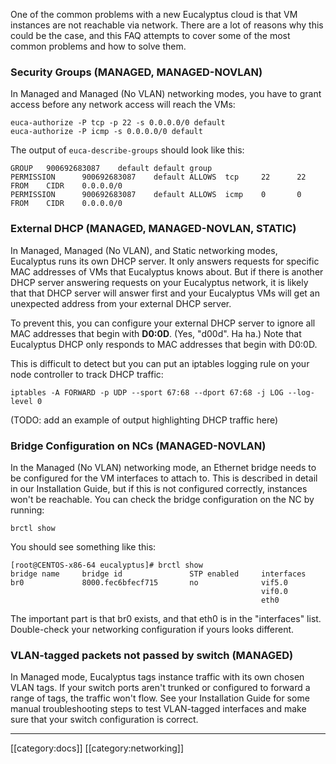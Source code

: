 One of the common problems with a new Eucalyptus cloud is that VM instances are not reachable via network. There are a lot of reasons why this could be the case, and this FAQ attempts to cover some of the most common problems and how to solve them.

### Security Groups (MANAGED, MANAGED-NOVLAN)

In Managed and Managed (No VLAN) networking modes, you have to grant access before any network access will reach the VMs:

```
euca-authorize -P tcp -p 22 -s 0.0.0.0/0 default
euca-authorize -P icmp -s 0.0.0.0/0 default
```
The output of `euca-describe-groups` should look like this:

```
GROUP   900692683087    default default group
PERMISSION      900692683087    default ALLOWS  tcp     22      22      FROM    CIDR    0.0.0.0/0
PERMISSION      900692683087    default ALLOWS  icmp    0       0       FROM    CIDR    0.0.0.0/0
```
### External DHCP (MANAGED, MANAGED-NOVLAN, STATIC)

In Managed, Managed (No VLAN), and Static networking modes, Eucalyptus runs its own DHCP server. It only answers requests for specific MAC addresses of VMs that Eucalyptus knows about. But if there is another DHCP server answering requests on your Eucalyptus network, it is likely that that DHCP server will answer first and your Eucalyptus VMs will get an unexpected address from your external DHCP server.

To prevent this, you can configure your external DHCP server to ignore all MAC addresses that begin with **D0:0D**. (Yes, "d00d". Ha ha.) Note that Eucalyptus DHCP only responds to MAC addresses that begin with D0:0D.

This is difficult to detect but you can put an iptables logging rule on your node controller to track DHCP traffic:

```
iptables -A FORWARD -p UDP --sport 67:68 --dport 67:68 -j LOG --log-level 0
```
(TODO: add an example of output highlighting DHCP traffic here)

### Bridge Configuration on NCs (MANAGED-NOVLAN)

In the Managed (No VLAN) networking mode, an Ethernet bridge needs to be configured for the VM interfaces to attach to. This is described in detail in our Installation Guide, but if this is not configured correctly, instances won't be reachable. You can check the bridge configuration on the NC by running:
```
brctl show
```
You should see something like this:

```
[root@CENTOS-x86-64 eucalyptus]# brctl show
bridge name     bridge id               STP enabled     interfaces
br0             8000.fec6bfecf715       no              vif5.0
                                                        vif0.0
                                                        eth0
```
The important part is that br0 exists, and that eth0 is in the "interfaces" list. Double-check your networking configuration if yours looks different.

### VLAN-tagged packets not passed by switch (MANAGED)

In Managed mode, Eucalyptus tags instance traffic with its own chosen VLAN tags. If your switch ports aren't trunked or configured to forward a range of tags, the traffic won't flow. See your Installation Guide for some manual troubleshooting steps to test VLAN-tagged interfaces and make sure that your switch configuration is correct.

*****

[[category:docs]]
[[category:networking]]